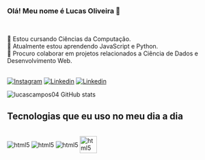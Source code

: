 ### Olá! Meu nome é Lucas Oliveira 👋 <br>
<br>

👀 Estou cursando Ciências da Computação. <br>
🌱 Atualmente estou aprendendo JavaScript e Python. <br>
💞️ Procuro colaborar em projetos relacionados a Ciência de Dados e Desenvolvimento Web. <br> <br>

[![Instagram](https://img.shields.io/badge/Instagram-E4405F?style=for-the-badge&logo=instagram&logoColor=white)](https://www.instagram.com/lucasoliveira.04_/)
[![Linkedin](https://img.shields.io/badge/LinkedIn-0077B5?style=for-the-badge&logo=linkedin&logoColor=white)](linkedin.com/in/lucas-oliveira-08334a264) 
[![Linkedin](https://img.shields.io/badge/Gmail-D14836?style=for-the-badge&logo=gmail&logoColor=white)](camposdlucasoli@gmail.com)

![lucascampos04 GitHub stats](https://github-readme-stats.vercel.app/api?username=lucascampos04&show_icons=true&theme=onedark)

## Tecnologias que eu uso no meu dia a dia

<div style="display: inline-block"><br/>
    <img align='center' alt='html5' src="https://img.shields.io/badge/HTML5-E34F26?style=for-the-badge&logo=html5&logoColor=white">
    <img align='center' alt='html5' src="https://img.shields.io/badge/CSS3-1572B6?style=for-the-badge&logo=css3&logoColor=white">
    <img align='center' alt='html5' src="https://img.shields.io/badge/JavaScript-F7DF1E?style=for-the-badge&logo=javascript&logoColor=black">
    <img align='center' alt='html5' src="https://cdn.jsdelivr.net/gh/devicons/devicon/icons/python/python-original-wordmark.svg" width=40, height=40>
         


</div>
<br>
